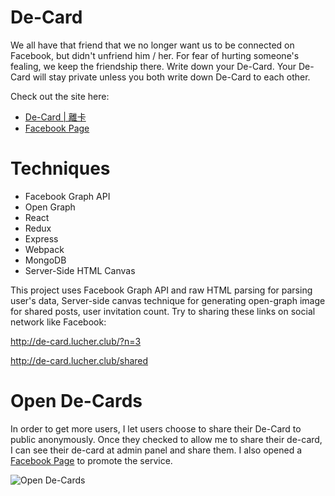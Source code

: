 # De-Card

We all have that friend that we no longer want us to be connected on Facebook, but didn't unfriend him / her. For fear of hurting someone's fealing, we keep the friendship there. Write down your De-Card. Your De-Card will stay private unless you both write down De-Card to each other.

Check out the site here:

- [De-Card | 離卡](http://de-card.lucher.club)
- [Facebook Page](https://www.facebook.com/decard.to/)

# Techniques
- Facebook Graph API
- Open Graph
- React
- Redux
- Express
- Webpack
- MongoDB
- Server-Side HTML Canvas

This project uses Facebook Graph API and raw HTML parsing for parsing user's data, Server-side canvas technique for generating open-graph image for shared posts, user invitation count.
Try to sharing these links on social network like Facebook:

http://de-card.lucher.club/?n=3

http://de-card.lucher.club/shared

# Open De-Cards

In order to get more users, I let users choose to share their De-Card to public anonymously. Once they checked to allow me to share their de-card, I can see their de-card at admin panel and share them. I also opened a [Facebook Page](https://www.facebook.com/decard.to/) to promote the service.

![Open De-Cards](/images/decard-1.jpg)